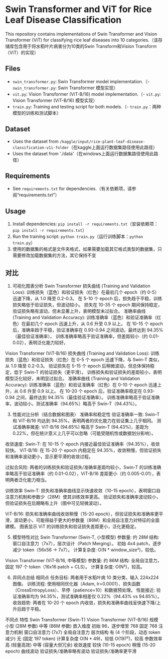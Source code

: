 # Swin Transformer and ViT for Rice Leaf Disease Classification

This repository contains implementations of Swin Transformer and Vision Transformer (ViT) for classifying rice leaf diseases into 10 categories.（该存储库包含用于将水稻叶片病害分为10类的Swin Transform和Vision Transform（ViT）的实现）

## Files
- `swin_transformer.py`: Swin Transformer model implementation.（- `swin_transformer.py`: Swin Transformer 模型实现）
- `vit.py`: Vision Transformer (ViT-B/16) model implementation.（- `vit.py`: Vision Transformer (ViT-B/16) 模型实现）
- `train.py`: Training and testing script for both models.（- `train.py`：两种模型的训练和测试脚本）

## Dataset
- Uses the dataset from `/kaggle/input/rice-plant-leaf-disease-classification-v1i-folder`（在kaggle上面运行数据集路径使用此路径）
- Uses the dataset from './data'（在windows上面运行数据集路径使用此路径）

## Requirements
- See `requirements.txt` for dependencies.（有关依赖项，请参阅“requirements.txt”）

## Usage
1. Install dependencies: `pip install -r requirements.txt`（安装依赖项：`pip install -r requirements.txt`）
2. Run the training script: `python train.py`（运行训练脚本：`python train.py`）
3. 使用的数据集的格式是文件夹格式，如果需要加载其它格式类型的数据集，只需要修改加载数据集的方法，其它保持不变

## 对比
1. 可视化图表分析
Swin Transformer
损失曲线 (Training and Validation Loss):
训练损失（蓝色）和验证损失（红色）在最初几个 epoch（约 0-5）迅速下降，从 1.0 降至 0.2-0.3。
在 5-10 个 epoch 后，损失趋于平稳，训练损失略低于验证损失，但波动较小。
损失在 10-35 个 epoch 期间保持稳定，验证损失略有波动，但未显著上升，表明模型未过拟合。
准确率曲线 (Training and Validation Accuracy):
训练准确率（蓝色）和验证准确率（红色）在最初几个 epoch 迅速上升，从 0.6 升至 0.9 以上。
在 10-15 个 epoch 后，准确率趋于平稳，验证准确率在 0.93-0.94 之间波动，最终达到 94.35%（最佳验证准确率）。
训练准确率略高于验证准确率，但差距较小（约 0.01-0.02），表明泛化能力较好。

Vision Transformer (ViT-B/16)
损失曲线 (Training and Validation Loss):
训练损失（蓝色）和验证损失（红色）在 0-5 个 epoch 迅速下降，与 Swin-T 类似，从 1.0 降至 0.2-0.3。
验证损失在 5-15 个 epoch 后稍微波动，但总体保持稳定，低于 Swin-T 的验证损失（更平滑）。
训练损失和验证损失的差距较小，表明模型泛化较好，未明显过拟合。
准确率曲线 (Training and Validation Accuracy):
训练准确率（蓝色）和验证准确率（红色）在 0-10 个 epoch 迅速上升，从 0.6 升至 0.9 以上。
在 10-20 个 epoch 后，验证准确率稳定在 0.93-0.94 之间，最终达到 94.35%（最佳验证准确率）。
训练准确率略高于验证准确率，波动较小，测试准确率（94.65%）略高于 Swin-T（94.43%）。

3. 性能对比分析（结合数据和图表）
准确率和稳定性
验证准确率一致: Swin-T 和 ViT-B/16 均达到 94.35%，表明两者的优化能力在验证集上几乎相同。
测试准确率微差: ViT-B/16 (94.65%) 略高于 Swin-T (94.43%)，差距为 0.22%，但在统计意义上几乎可以忽略（可能受随机性或数据划分影响）。

收敛速度:
Swin-T: 在 10-15 个 epoch 内接近最佳验证准确率（94.35%），收敛较快。
ViT-B/16: 在 15-20 个 epoch 内稳定在 94.35%，收敛稍慢，但验证损失和准确率波动更小，显示更平滑的收敛过程。

过拟合风险:
两者的训练损失和验证损失/准确率差距均较小，Swin-T 的训练准确率略高于验证准确率（约 0.01-0.02），ViT-B/16 差距更小（约 0.005-0.01），表明两者泛化能力相当。

训练效率
Swin-T:
损失和准确率曲线显示快速收敛（10-15 epoch），表明窗口自注意力机制和参数少（28M）使其训练效率更高。
验证损失和准确率波动较小，但验证损失在后期略有上升（图中可见轻微波动）。

ViT-B/16:
损失和准确率曲线收敛稍慢（15-20 epoch），但验证损失和准确率更平滑，波动更小，可能得益于更大的参数量（86M）和全局自注意力对特征的全面建模。
图表显示 ViT 的训练损失和验证损失差距更小，泛化更稳定。

5. 模型特性对比
Swin Transformer (Swin-T, 小型模型)
参数量: 约 28M
结构:
窗口自注意力（7x7），层次设计（Patch Merging）。
初始 4x4 patch，逐步减少 token（56x56 -> 7x7）。
计算复杂度: O(N * window_size²)，较低。

Vision Transformer (ViT-B/16, 中等模型)
参数量: 约 86M
结构:
全局自注意力，固定 197 个 token（16x16 patch + CLS）。
计算复杂度: O(N²)，较高。

6. 异同点总结
相同点
任务目标: 两者用于水稻叶病 10 类分类，输入 224x224 图像。
训练流程: 使用相同优化器（Adam, lr=0.0001）、损失函数（CrossEntropyLoss）、早停（patience=10）和数据预处理。
性能接近: 验证准确率均为 94.35%，测试准确率相差仅 0.22%（94.43% vs 94.65%）。
收敛趋势: 两者在 10-20 个 epoch 内收敛，损失和准确率曲线呈快速下降/上升后趋于平稳。

不同点
特性	           Swin Transformer (Swin-T)	        Vision Transformer (ViT-B/16)
规模	              小型 (28M 参数)	                   中等 (86M 参数)
嵌入维度	            初始 96，逐步增至 768	             固定 768
注意力机制	          窗口自注意力 (7x7)	                 全局自注意力
层次结构	            有 (4 个阶段，动态 token 减少)	     无 (固定 197 token)
计算复杂度	          O(N * 49)，较低	                   O(197²)，较高
参数效率	            高 (轻量高效)	                     中等 (容量大但冗余)
收敛速度	            较快 (10-15 epoch)	               稍慢 (15-20 epoch)
曲线波动	            验证损失/准确率略有波动              验证损失/准确率更平滑


